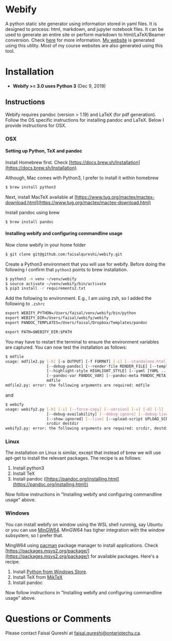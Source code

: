 # Webify

A python static site generator using information stored in yaml files.  It is
designed to process: html, markdown, and jupyter notebook files.  It can be
used to generate an entire site or perform markdown to html/LaTeX/Beamer conversion.  Check [here](http://vclab.science.uoit.ca/webify-manual/introduction.html) for more information.  [My website](http://faculty.uoit.ca/qureshi) is generated using this utility.  Most of my course websites are
also generated using this tool.

# Installation

- **Webify >= 3.0 uses Python 3**  (Dec 9, 2019)

## Instructions

Webify requires pandoc (version > 1.19) and LaTeX (for pdf generation).  Follow the OS specific instructions for installing pandoc and LaTeX.  Below I provide instructions for OSX.

### OSX

#### Setting up Python, TeX and pandoc

Install Homebrew first. Check [https://docs.brew.sh/Installation](https://docs.brew.sh/Installation).

Although, Mac comes with Python3, I prefer to install it within homebrew

~~~bash
$ brew install python3
~~~

Next, install MacTeX available at [https://www.tug.org/mactex/mactex-download.html](https://www.tug.org/mactex/mactex-download.html)

Install pandoc using brew 

~~~bash
$ brew install pandoc
~~~

#### Installing webify and configuring commandline usage

Now clone webify in your home folder 

~~~bash
$ git clone git@github.com:faisalqureshi/webify.git
~~~

Create a Python3 environment that you will use for webify.  Before doing the following I confirm that `python3` points to brew installation.

~~~bash
$ python3 -m venv ~/venv/webify
$ source activate ~/venv/webify/bin/activate
$ pip3 install -r requirements2.txt
~~~

Add the following to environment.  E.g., I am using zsh, so I added the following to  `.zshrc`

~~~txt
export WEBIFY_PYTHON=/Users/faisal/venv/webify/bin/python
export WEBIFY_DIR=/Users/faisal/webify/webify
export PANDOC_TEMPLATES=/Users/faisal/Dropbox/Templates/pandoc

export PATH=$WEBIFY_DIR:$PATH
~~~

You may have to restart the terminal to ensure the environment variables  are captured.   You can now test the installation as follows:

~~~bash
$ mdfile
usage: mdfile2.py [-h] [-o OUTPUT] [-f FORMAT] [-i] [--standalone-html] [--do-not-create-output-file] [--version] [-v] [-d] [-l] [--debug-buffer] [--debug-file] [--debug-render] [--debug-timestamps] [--debug-rc]
                  [--debug-pandoc] [--render-file RENDER_FILE] [--template-file TEMPLATE_FILE] [--include-in-header [INCLUDE_IN_HEADER ...]] [--bibliography [BIBLIOGRAPHY ...]] [--css [CSS ...]] [--csl CSL]
                  [--highlight-style HIGHLIGHT_STYLE] [--yaml [YAML ...]] [--do-not-preprocess-frontmatter] [--do-not-preprocess-buffer] [--slide-level SLIDE_LEVEL] [--pdf-engine PDF_ENGINE] [--renderer RENDERER]
                  [--pandoc-var PANDOC_VAR] [--pandoc-meta PANDOC_META]
                  mdfile
mdfile2.py: error: the following arguments are required: mdfile
~~~

and 

~~~bash
$ webify
usage: webify2.py [-h] [-i] [--force-copy] [--version] [-v] [-d] [-l] [--debug-rc] [--debug-dirlist] [--debug-db] [--debug-db-ignore] [--debug-yaml] [--debug-render] [--debug-md] [--debug-html]
                  [--debug-availability] [--debug-ignore] [--debug-live] [--debug-next-run] [--debug-nb] [--debug-nb-settings] [--show-availability] [--show-not-compiled] [--show-not-copied] [--show-compiled]
                  [--show-ignored] [--live] [--upload-script UPLOAD_SCRIPT] [--live-url-prefix LIVE_URL_PREFIX] [--renderer RENDERER] [--pandoc-var PANDOC_VAR] [--pandoc-meta PANDOC_META]
                  srcdir destdir
webify2.py: error: the following arguments are required: srcdir, destdir
~~~

### Linux

The installation on Linux is similar, except that instead of brew we will use apt-get to install the relevant packages.  The recipe is as follows:

1. Install python3
2. Install TeX
3. Install pandoc ([https://pandoc.org/installing.html](https://pandoc.org/installing.html))
 
Now follow instructions in "Installing webify and configuring commandline usage" above.

### Windows

You can install webify on window using the WSL shell running, say Ubuntu or you can use [MinGW64](https://www.mingw-w64.org/).  MinGW64 has tigher integration with the window subsystem, so I prefer that.  

MingW64 using [pacman](https://wiki.archlinux.org/title/pacman) package manager to install applications.  Check [https://packages.msys2.org/package/](https://packages.msys2.org/package/) for available packages.  Here's a recipe.

1. Install [Python from Windows Store](https://apps.microsoft.com/detail/9PJPW5LDXLZ5?hl=en-US&gl=US).
2. Install TeX from [MikTeX](https://miktex.org/)
3. Install pandoc

Now follow instructions in "Installing webify and configuring commandline usage" above.

# Questions or Comments

Please contact Faisal Qureshi at <a href="mailto:faisal.qureshi@ontariotechu.ca">faisal.qureshi@ontariotechu.ca</a>. 
